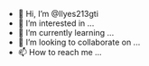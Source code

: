 - 👋 Hi, I’m @Ilyes213gti
- 👀 I’m interested in ...
- 🌱 I’m currently learning ...
- 💞️ I’m looking to collaborate on ...
- 📫 How to reach me ...

<!---
Ilyes213gti/Ilyes213gti is a ✨ special ✨ repository because its `README.md` (this file) appears on your GitHub profile.
You can click the Preview link to take a look at your changes.
--->
